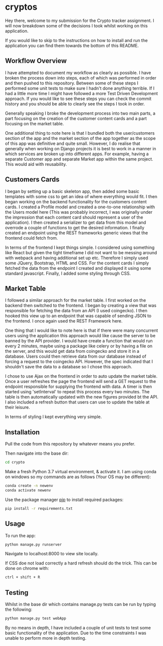# cryptos

Hey there, welcome to my submission for the Crypto tracker assignment. I will now breakdown some of the decisions I took whilst working on this application. 

If you would like to skip to the instructions on how to install and run the application you can find them towards the bottom of this README. 

## Workflow Overview

I have attempted to document my workflow as clearly as possible. I have broken the process down into steps, each of which was performed in order and then pushed to this repository. Between some of these steps I performed some unit tests to make sure I hadn't done anything terrible. If I had a little more time I might have followed a more Test Driven Development approach. If you would like to see these steps you can check the commit history and you should be able to clearly see the steps I took in order. 

Generally speaking I broke the development process into two main parts, a part focusing on the creation of the customer content cards and a part focusing on the market table.

One additional thing to note here is that I bundled both the user/customers section of the app and the market section of the app together as the scope of this app was definitive and quite small. However, I do realise that generally when working on Django projects it is best to work in a manner in which services are broken up into different apps. For example, having a separate Customer app and separate Market app within the same project. This would aid with reusability.

## Customers Cards 

I began by setting up a basic skeleton app, then added some basic templates with some css to get an idea of where everything would fit. I then began working on the backend functionality for the customers content cards. I created a Profile model and created a one-to-one relationship with the Users model here (This was probably incorrect, I was originally under the impression that each content card should represent a user of the application). I then created a serializer to get data from this model and overrode a couple of functions to get the desired information. I finally created an endpoint using the REST frameworks generic views that the frontend could fetch from. 

In terms of the frontend I kept things simple. I considered using something like React but given the tight timeframe I did not want to be messing around with webpack and having additional set up etc. Therefore I simply used some JQuery, Bootstrap, HTML and CSS. For the content cards I simply fetched the data from the endpoint I created and displayed it using some standard javascript. Finally, I added some styling through CSS.  

## Market Table

I followed a similar approach for the market table. I first worked on the backend then switched to the frontend. I began by creating a view that was responsible for fetching the data from an API (I used coingecko). I then hooked this view up to an endpoint that was capable of sending JSON to the frontend. I once again used the REST Framework here.

One thing that I would like to note here is that if there were many concurrent users using the application this approach would like cause the server to be banned by the API provider. I would have create a function that would run every 2 minutes, maybe using a package like celery or by having a file on the server, and this would get data from coingecko and store it in a database. Users could then retrieve data from our database instead of forcing a request to the coingecko API. However, the spec indicated that I shouldn't save the data to a database so I chose this approach.  

I chose to use Ajax on the frontend in order to auto update the market table. Once a user refreshes the page the frontend will send a GET request to the endpoint responsible for supplying the frontend with data. A timer is then started using 'setInterval' to repeat this process every two minutes. The table is then automatically updated with the new figures provided bt the API. I also included a refresh button that users can use to update the table at their leisure. 

In terms of styling I kept everything very simple.

## Installation

Pull the code from this repository by whatever means you prefer.

Then navigate into the base dir:

```bash
cd crypto
```

Make a fresh Python 3.7 virtual environment, & activate it. I am using conda on windows so my commands are as follows (Your OS may be different):

```bash
conda create -n newenv
conda activate newenv
```

Use the package manager [pip](https://pip.pypa.io/en/stable/) to install required packages:

```bash
pip install -r requirements.txt
```

## Usage

To run the app: 

```bash
python manage.py runserver
```

Navigate to localhost:8000 to view site locally.

If CSS doe not load correctly a hard refresh should do the trick. This can be done on chrome with:

```bash
ctrl + shift + R
```


## Testing

Whilst in the base dir which contains manage.py tests can be run by typing the following:

```bash
python manage.py test webApp
```

By no means in depth, I have included a couple of unit tests to test some basic functionality of the application. Due to the time constraints I was unable to perform more in depth testing. 

